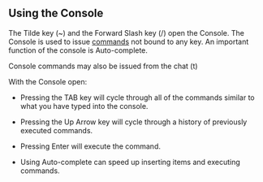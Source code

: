 ## Using the Console

The Tilde key (~) and the Forward Slash key (/) open the Console. The Console is used to issue [commands](commands "wikilink") not bound to any key. An important function of the console is Auto-complete.

Console commands may also be issued from the chat (t)

With the Console open:

-   Pressing the TAB key will cycle through all of the commands similar to what you have typed into the console.

<!-- -->

-   Pressing the Up Arrow key will cycle through a history of previously executed commands.

<!-- -->

-   Pressing Enter will execute the command.

<!-- -->

-   Using Auto-complete can speed up inserting items and executing commands.

